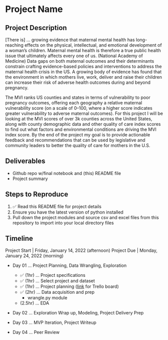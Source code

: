 # Project Name

## Project Description
[There is] … growing evidence that maternal mental health has long-reaching effects on the physical, intellectual, and emotional development of a woman’s children. Maternal mental health is therefore a true public health issue that ultimately affects every one of us. (National Academy of Medicine) Data gaps on both maternal outcomes and their determinants constrain crafting evidence-based policies and interventions to address the maternal health crisis in the US. A growing body of evidence has found that the environment in which mothers live, work, deliver and raise their children can increase their risk of adverse health outcomes during and beyond pregnancy.
<p>
The MVI ranks US counties and states in terms of vulnerability to poor pregnancy outcomes, offering each geography a relative maternal vulnerability score (on a scale of 0–100, where a higher score indicates greater vulnerability to adverse maternal outcomes). For this project I will be looking at the MVI scores of over 3k counties across the United States, along with county demographic data and other quality of care index scores to find out what factors and environmental conditions are driving the MVI index score. By the end of the project my goal is to provide actionable feedback and recommendations that can be used by legislative and community leaders to better the quality of care for mothers in the U.S.

## Deliverables
- Github repo w/final notebook and (this) README file
- Project summary

## Steps to Reproduce 
1. ✅ Read this README file for project details
2. Ensure you have the latest version of python installed
3. Pull down the project modules and source csv and excel files from this repository to import into your local directory files

## Timeline
Project Start | Friday, January 14, 2022 (afternoon)
Project Due |   Monday, January 24, 2022 (morning)
- Day 01 ... Project Planning, Data Wrangling, Exploration
    - ✅ (1hr) ... Project specifications
    - ✅ (1hr) ... Select project and dataset
    - ✅ (1hr) ... Project planning (<a href = https://trello.com/b/yTcSXVlK/individual-project>link</a> for Trello board)
    - ✅ (2hr) ... Data acquisition and prep
        - wrangle.py module
    - (2.5hr) ... EDA

- Day 02 ... Exploration Wrap up, Modeling, Project Delivery Prep
- Day 03 ... MVP Iteration, Project Writeup
- Day 04 ... Peer Review